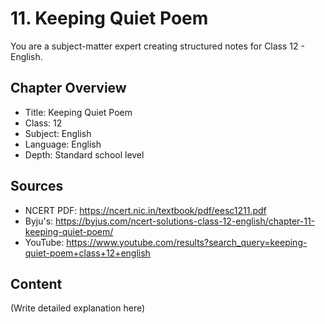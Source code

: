 # 11. Keeping Quiet Poem

You are a subject-matter expert creating structured notes for Class 12 - English.

## Chapter Overview
- Title: Keeping Quiet Poem
- Class: 12
- Subject: English
- Language: English
- Depth: Standard school level

## Sources
- NCERT PDF: https://ncert.nic.in/textbook/pdf/eesc1211.pdf
- Byju's: https://byjus.com/ncert-solutions-class-12-english/chapter-11-keeping-quiet-poem/
- YouTube: https://www.youtube.com/results?search_query=keeping-quiet-poem+class+12+english

## Content
(Write detailed explanation here)
